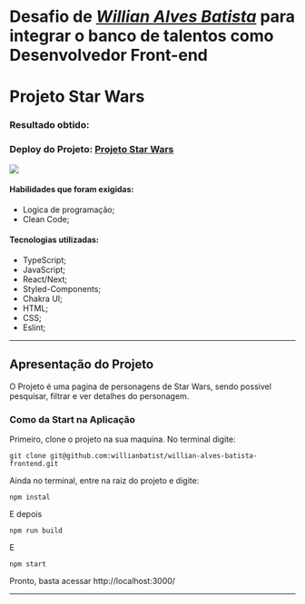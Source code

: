 # Desafio de _[Willian Alves Batista](https://www.linkedin.com/in/willian-alves-batista-60aa6a180/)_ para integrar o banco de talentos como Desenvolvedor Front-end


# Projeto Star Wars
### Resultado obtido:
### Deploy do Projeto: [Projeto Star Wars](https://willian-alves-batista-frontend.vercel.app/)
![](./public/star-wars.gif)

#### Habilidades que foram exigidas:

  - Logica de programação;
  - Clean Code;

#### Tecnologias utilizadas:

  - TypeScript;
  - JavaScript;
  - React/Next;
  - Styled-Components;
  - Chakra UI;
  - HTML;
  - CSS;
  - Eslint;

---

## Apresentação do Projeto

O Projeto é uma pagina de personagens de Star Wars, sendo possivel pesquisar, filtrar e ver detalhes do personagem.


### Como da Start na Aplicação

Primeiro, clone o projeto na sua maquina. No terminal digite:

    git clone git@github.com:willianbatist/willian-alves-batista-frontend.git
    
Ainda no terminal, entre na raiz do projeto e digite:

    npm instal

E depois

    npm run build
    
E

    npm start


Pronto, basta acessar http://localhost:3000/

---
